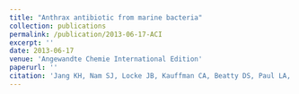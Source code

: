 ```yaml
---
title: "Anthrax antibiotic from marine bacteria"
collection: publications
permalink: /publication/2013-06-17-ACI
excerpt: ''
date: 2013-06-17
venue: 'Angewandte Chemie International Edition'
paperurl: ''
citation: 'Jang KH, Nam SJ, Locke JB, Kauffman CA, Beatty DS, Paul LA, and Fenical W. (2013). &quot;Anthracimycin, a potent anthrax antibiotic from a marine‐derived actinomycete.&quot; <i>Angewandte Chemie International Edition</i>. 52, 7822-7824.'
---
```


